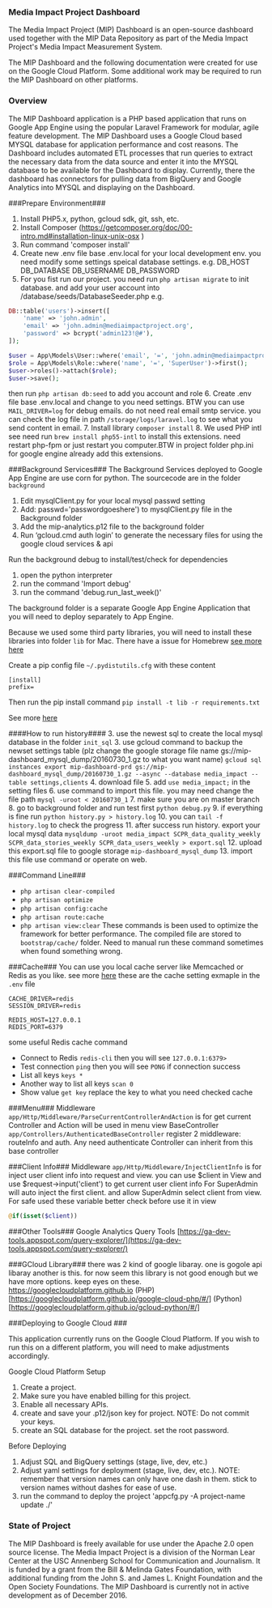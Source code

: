 ### Media Impact Project Dashboard ###
The Media Impact Project (MIP) Dashboard is an open-source dashboard used together with the MIP Data Repository as part of the Media Impact Project's Media Impact Measurement System.  

The MIP Dashboard and the following documentation were created for use on the Google Cloud Platform. Some additional work may be required to run the MIP Dashboard on other platforms. 

### Overview ###

The MIP Dashboard application is a PHP based application that runs on Google App Engine using the popular Laravel Framework for modular, agile feature development. The MIP Dashboard uses a Google Cloud based MYSQL database for application performance and cost reasons. The Dashboard includes automated ETL processes that run queries to extract the necessary data from the data source and enter it into the MYSQL database to be available for the Dashboard to display. Currently, there the dashboard has connectors for pulling data from BigQuery and Google Analytics into MYSQL and displaying on the Dashboard. 



###Prepare Environment###
1. Install PHP5.x, python, gcloud sdk, git, ssh, etc. 
2. Install Composer (https://getcomposer.org/doc/00-intro.md#installation-linux-unix-osx )
3. Run command 'composer install'
4. Create new .env file base .env.local for your local development env. you need modify some settings speical database settings. e.g. DB_HOST DB_DATABASE DB_USERNAME DB_PASSWORD
5. For you fist run our project. you need run `php artisan migrate` to init database. and add your user account into /database/seeds/DatabaseSeeder.php
e.g.
```php
DB::table('users')->insert([
    'name' => 'john.admin',
    'email' => 'john.admin@mediaimpactproject.org',
    'password' => bcrypt('admin123!@#'),
]);

$user = App\Models\User::where('email', '=', 'john.admin@mediaimpactproject.org')->first();
$role = App\Models\Role::where('name', '=', 'SuperUser')->first();
$user->roles()->attach($role);
$user->save();
```
then run `php artisan db:seed` to add you account and role
6. Create .env file base .env.local and change to you need settings. BTW you can use `MAIL_DRIVER=log` for debug emails. do not need real email smtp service. you can check the log file in path `/storage/logs/laravel.log` to see what you send content in email.
7. Install library `composer install`
8. We used PHP intl see need run `brew install php55-intl` to install this extensions. need restart php-fpm or just restart you computer.BTW in project folder php.ini for google engine already add this extensions.

###Background Services###
The Background Services deployed to Google App Engine are use corn for python. The sourcecode are in the folder `background`

1. Edit mysqlClient.py for your local mysql passwd setting
2.  Add:  passwd='passwordgoeshere')  to  mysqlClient.py file in the Background folder  
3. Add the mip-analytics.p12 file to the background folder
4. Run ‘gcloud.cmd auth login’ to generate the necessary files for using the google cloud services & api

Run the background debug to install/test/check for dependencies
1. open the python interpreter
2. run the command 'Import debug'
3. run the command 'debug.run_last_week()'


The background folder is a separate Google App Engine Application that you will need to deploy separately to App Engine.

Because we used some third party libraries, you will need to install these libraries into folder `lib`
for Mac. There have a issue for Homebrew [see more here](http://stackoverflow.com/questions/24257803/distutilsoptionerror-must-supply-either-home-or-prefix-exec-prefix-not-both)

Create a pip config file `~/.pydistutils.cfg` with these content
```
[install]
prefix=
```
Then run the pip install command `pip install -t lib -r requirements.txt`

See more [here](https://cloud.google.com/appengine/docs/python/tools/using-libraries-python-27)


####How to run history####
3. use the newest sql to create the local mysql database in the folder `init_sql`
3. use gcloud command to backup the newset settings table (plz change the google storage file name gs://mip-dashboard_mysql_dump/20160730_1.gz to what you want name)
`gcloud sql instances export mip-dashboard-prd gs://mip-dashboard_mysql_dump/20160730_1.gz --async --database media_impact --table settings,clients`
4. download file
5. add `use media_impact;` in the setting files
6. use command to import this file. you may need change the file path
`mysql -uroot < 20160730_1`
7. make sure you are on master branch
8. go to background folder and run test first
`python debug.py`
9. if everything is fine run `python history.py > history.log`
10. you can `tail -f history.log` to check the progress
11. after success run history. export your local mysql data
`mysqldump -uroot media_impact SCPR_data_quality_weekly SCPR_data_stories_weekly SCPR_data_users_weekly > export.sql`
12. upload this export.sql file to google storage `mip-dashboard_mysql_dump`
13. import this file use command or operate on web.

###Command Line###
+ `php artisan clear-compiled`
+ `php artisan optimize`
+ `php artisan config:cache`
+ `php artisan route:cache`
+ `php artisan view:clear`
These commands is been used to optimize the framework for better performance. The compiled file are stored to `bootstrap/cache/` folder. Need to manual run these command sometimes when found something wrong.

###Cache###
You can use you local cache server like Memcached or Redis as you like. see more [here](https://laravel.com/docs/5.1/cache#configuration)
these are the cache setting exmaple in the `.env` file
```
CACHE_DRIVER=redis
SESSION_DRIVER=redis

REDIS_HOST=127.0.0.1
REDIS_PORT=6379
```
some useful Redis cache command
+ Connect to Redis `redis-cli` then you will see `127.0.0.1:6379>`
+ Test connection `ping` then you will see `PONG` if connection success
+ List all keys `keys *`
+ Another way to list all keys `scan 0`
+ Show value `get key` replace the key to what you need checked cache

###Menu###
Middleware `app/Http/Middleware/ParseCurrentControllerAndAction` is for get current Controller and Action will be used in menu view
BaseController `app/Controllers/AuthenticatedBaseController` register 2 middleware: routeInfo and auth. Any need authenticate Controller can inherit from this base controller

###Client Info###
Middleware `app/Http/Middleware/InjectClientInfo` is for inject user client info into request and view. you can use $client in View and use $request->input('client') to get current user client info
For SuperAdmin will auto inject the first client. and allow SuperAdmin select client from view.
For safe used these variable better check before use it in view
```php
@if(isset($client))
```

###Other Tools###
Google Analytics Query Tools [https://ga-dev-tools.appspot.com/query-explorer/](https://ga-dev-tools.appspot.com/query-explorer/)

###GCloud Library###
there was 2 kind of google libaray. one is gogole api libaray another is this. for now seem this library is not good enough but we have more options. keep eyes on these.
https://googlecloudplatform.github.io
(PHP)[https://googlecloudplatform.github.io/google-cloud-php/#/]
(Python)[https://googlecloudplatform.github.io/gcloud-python/#/]

###Deploying to Google Cloud ###

This application currently runs on the Google Cloud Platform. If you wish to run this on a different platform, you will need to make adjustments accordingly.

Google Cloud Platform Setup
1. Create a project. 
2. Make sure you have enabled billing for this project.
3. Enable all necessary APIs.
4. create and save your .p12/json key for project. NOTE: Do not commit your keys.
5. create an SQL database for the project. set the root password. 

Before Deploying
1. Adjust SQL and BigQuery settings  (stage, live, dev, etc.)
2. Adjust yaml settings for deployment (stage, live, dev, etc.). NOTE: remember that version names can only have one dash in them. stick to version names without dashes for ease of use.
3. run the command to deploy the project 'appcfg.py -A project-name update ./'


### State of Project ###
The MIP Dashboard is freely available for use under the Apache 2.0 open source license. ​The Media Impact Project is a division of the Norman Lear Center at the USC Annenberg School for Communication and Journalism. It is funded by a grant from the Bill & Melinda Gates Foundation, with additional funding from the John S. and James L. Knight Foundation and the Open Society Foundations.
The MIP Dashboard is currently not in active development as of December 2016. 